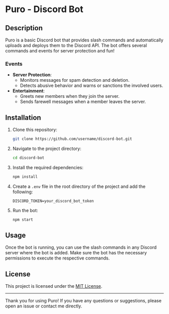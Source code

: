 # Puro - Discord Bot

## Description

Puro is a basic Discord bot that provides slash commands and automatically uploads and deploys them to the Discord API. The bot offers several commands and events for server protection and fun!

### Events

- **Server Protection**:
  - Monitors messages for spam detection and deletion.
  - Detects abusive behavior and warns or sanctions the involved users.
- **Entertainment**:
  - Greets new members when they join the server.
  - Sends farewell messages when a member leaves the server.

## Installation

1. Clone this repository:
    ```bash
    git clone https://github.com/username/discord-bot.git
    ```
2. Navigate to the project directory:
    ```bash
    cd discord-bot
    ```
3. Install the required dependencies:
    ```bash
    npm install
    ```
4. Create a `.env` file in the root directory of the project and add the following:
    ```
    DISCORD_TOKEN=your_discord_bot_token
    ```
5. Run the bot:
    ```bash
    npm start
    ```

## Usage

Once the bot is running, you can use the slash commands in any Discord server where the bot is added. Make sure the bot has the necessary permissions to execute the respective commands.

## License

This project is licensed under the [MIT License](LICENSE).

---

Thank you for using Puro! If you have any questions or suggestions, please open an issue or contact me directly.
